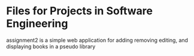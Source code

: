 # Files for Projects in Software Engineering

assignment2 is a simple web application for adding removing editing, and displaying books in a pseudo library

